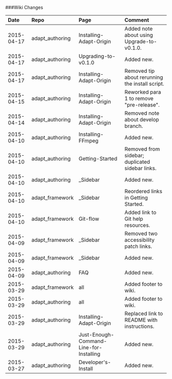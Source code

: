 ###Wiki Changes			

|Date	|Repo	|Page	|Comment  |
|:------|:------|:------|:--------|
|2015-04-17	|adapt_authoring	|Installing-Adapt-Origin	|Added note about using Upgrade-to-v0.1.0.|
|2015-04-17	|adapt_authoring	|Upgrading-to-v0.1.0	|Added new.|
|2015-04-17	|adapt_authoring	|Installing-Adapt-Origin	|Removed tip about rerunning the install script.|
|2015-04-15	|adapt_authoring	|Installing-Adapt-Origin	|Reworked para 1 to remove "pre-release".|
|2015-04-14	|adapt_authoring	|Installing-Adapt-Origin	|Removed note about develop branch.|
|2015-04-10	|adapt_authoring	|Installing-FFmpeg	|Added new.|
|2015-04-10	|adapt_authoring	|Getting-Started	|Removed from sidebar; duplicated sidebar links.|
|2015-04-10	|adapt_authoring	|_Sidebar	|Added new.|
|2015-04-10	|adapt_framework	|_Sidebar	|Reordered links in Getting Started.|
|2015-04-10	|adapt_framework	|Git-flow	|Added link to Git help resources.|
|2015-04-09	|adapt_framework	|_Sidebar	|Removed two accessibility patch links.|
|2015-04-09	|adapt_framework	|_Sidebar	|Added new.|
|2015-04-09	|adapt_authoring	|FAQ	|Added new.|
|2015-03-29	|adapt_framework	|all	|Added footer to wiki.|
|2015-03-29	|adapt_authoring	|all	|Added footer to wiki.|
|2015-03-29	|adapt_authoring	|Installing-Adapt-Origin	|Replaced link to README with instructions.|
|2015-03-29	|adapt_authoring	|Just-Enough-Command-Line-for-Installing	|Added new.|
|2015-03-27	|adapt_authoring	|Developer's-Install	|Added new.|
